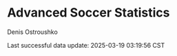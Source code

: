 # Advanced Soccer Statistics
Denis Ostroushko

<!-- gfm -->

Last successful data update: 2025-03-19 03:19:56 CST
